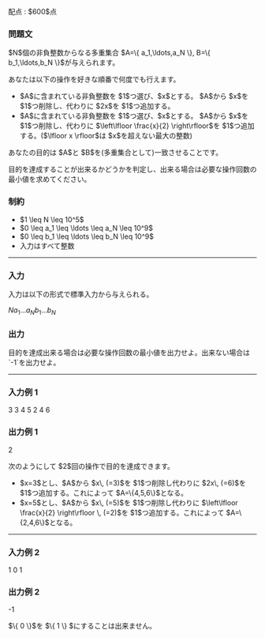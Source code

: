 
<div>

<span>

<span>

<p>
配点 : $600$点
</p>

<div>

<section>

### **問題文**

<p>
$N$個の非負整数からなる多重集合 $A=\{ a_1,\ldots,a_N \}, B=\{ b_1,\ldots,b_N \}$が与えられます。

あなたは以下の操作を好きな順番で何度でも行えます。  
</p>

<ul>

<li>
$A$に含まれている非負整数を $1$つ選び、$x$とする。 $A$から $x$を $1$つ削除し、代わりに $2x$を $1$つ追加する。
</li>

<li>
$A$に含まれている非負整数を $1$つ選び、$x$とする。 $A$から $x$を $1$つ削除し、代わりに $\left\lfloor \frac{x}{2} \right\rfloor$を $1$つ追加する。($\lfloor x \rfloor$は $x$を超えない最大の整数)
</li>

</ul>

<p>
あなたの目的は $A$と $B$を(多重集合として)一致させることです。

目的を達成することが出来るかどうかを判定し、出来る場合は必要な操作回数の最小値を求めてください。
</p>

</section>

</div>

<div>

<section>

### **制約**

<ul>

<li>
$1 \leq N \leq 10^5$
</li>

<li>
$0 \leq a_1 \leq \ldots \leq a_N \leq 10^9$
</li>

<li>
$0 \leq b_1 \leq \ldots \leq b_N \leq 10^9$
</li>

<li>
入力はすべて整数
</li>

</ul>

</section>

</div>

---

<div>

<div>

<section>

### **入力**

<p>
入力は以下の形式で標準入力から与えられる。
</p>

<div>

$N$$a_1$$\ldots$$a_N$$b_1$$\ldots$$b_N$
</div>

</section>

</div>

<div>

<section>

### **出力**

<p>
目的を達成出来る場合は必要な操作回数の最小値を出力せよ。出来ない場合は `-1`を出力せよ。
</p>

</section>

</div>

</div>

---

<div>

<section>

### **入力例 1**

<div>

3
3 4 5
2 4 6

</div>

</section>

</div>

<div>

<section>

### **出力例 1**

<div>

2

</div>

<p>
次のようにして $2$回の操作で目的を達成できます。  
</p>

<ul>

<li>
$x=3$とし、$A$から $x\, (=3)$を $1$つ削除し代わりに $2x\, (=6)$を $1$つ追加する。これによって $A=\{4,5,6\}$となる。
</li>

<li>
$x=5$とし、$A$から $x\, (=5)$を $1$つ削除し代わりに $\left\lfloor \frac{x}{2} \right\rfloor \, (=2)$を $1$つ追加する。これによって $A=\{2,4,6\}$となる。
</li>

</ul>

</section>

</div>

---

<div>

<section>

### **入力例 2**

<div>

1
0
1

</div>

</section>

</div>

<div>

<section>

### **出力例 2**

<div>

-1

</div>

<p>
$\{ 0 \}$を $\{ 1 \} $にすることは出来ません。
</p>

</section>

</div>

</span>

</span>

</div>
